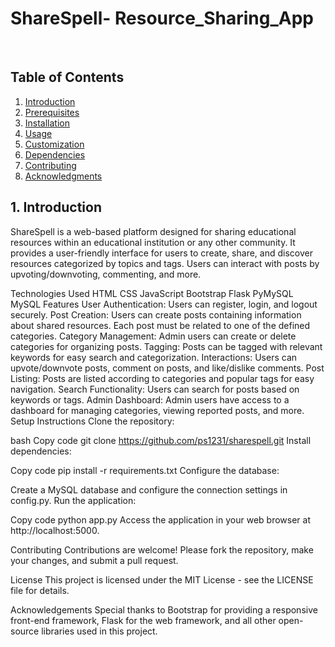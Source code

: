 # ShareSpell- Resource_Sharing_App

<br>

## Table of Contents

1. [Introduction](#introduction)
2. [Prerequisites](#prerequisites)
3. [Installation](#installation)
4. [Usage](#usage)
5. [Customization](#customization)
6. [Dependencies](#dependencies)
7. [Contributing](#contributing)
8. [Acknowledgments](#acknowledgments)
   <br>

## 1. Introduction <a name="introduction"></a>

ShareSpell is a web-based platform designed for sharing educational resources within an educational institution or any other community. It provides a user-friendly interface for users to create, share, and discover resources categorized by topics and tags. Users can interact with posts by upvoting/downvoting, commenting, and more.

Technologies Used
HTML
CSS
JavaScript
Bootstrap
Flask
PyMySQL
MySQL
Features
User Authentication: Users can register, login, and logout securely.
Post Creation: Users can create posts containing information about shared resources. Each post must be related to one of the defined categories.
Category Management: Admin users can create or delete categories for organizing posts.
Tagging: Posts can be tagged with relevant keywords for easy search and categorization.
Interactions: Users can upvote/downvote posts, comment on posts, and like/dislike comments.
Post Listing: Posts are listed according to categories and popular tags for easy navigation.
Search Functionality: Users can search for posts based on keywords or tags.
Admin Dashboard: Admin users have access to a dashboard for managing categories, viewing reported posts, and more.
Setup Instructions
Clone the repository:

bash
Copy code
git clone https://github.com/ps1231/sharespell.git
Install dependencies:

Copy code
pip install -r requirements.txt
Configure the database:

Create a MySQL database and configure the connection settings in config.py.
Run the application:

Copy code
python app.py
Access the application in your web browser at http://localhost:5000.

Contributing
Contributions are welcome! Please fork the repository, make your changes, and submit a pull request.

License
This project is licensed under the MIT License - see the LICENSE file for details.

Acknowledgements
Special thanks to Bootstrap for providing a responsive front-end framework, Flask for the web framework, and all other open-source libraries used in this project.
